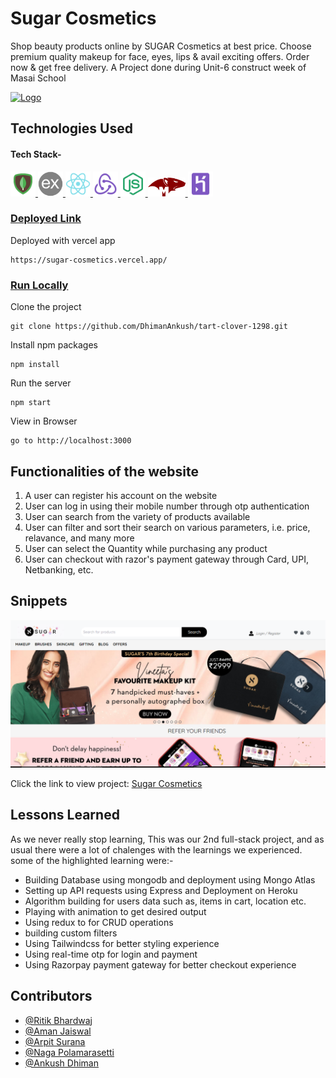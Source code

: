 # Sugar Cosmetics
Shop beauty products online by SUGAR Cosmetics at best price. Choose premium quality makeup for face, eyes, lips & avail exciting offers. Order now & get free delivery.
A Project done during Unit-6 construct week of Masai School

<a href="https://sugar-cosmetics.vercel.app/">![Logo](https://media.sugarcosmetics.com/upload/Logo-static.jpg)</a>
## Technologies Used

#### Tech Stack-

<p float="left">
   <a href="https://www.mongodb.com/" target="_blank" rel="noreferrer"> <img src="https://github.com/ribhar/ribhar/blob/main/giticons/icons8-mongodb.svg" alt="mongodb" width="40" height="40"/> </a>
   <a href="https://expressjs.com" target="_blank" rel="noreferrer"> <img src="https://github.com/ribhar/ribhar/blob/main/giticons/express.png" alt="express" width="40" height="40"/> </a>
  <a href="https://reactjs.org/" target="_blank" rel="noreferrer"> <img src="https://github.com/ribhar/ribhar/blob/main/giticons/icons8-react-native.svg" alt="react" width="40" height="40"/> </a> 
   <a href="https://redux.js.org/" target="_blank" rel="noreferrer"> <img src="https://github.com/ribhar/ribhar/blob/main/giticons/icons8-redux.svg" alt="redux" width="40" height="40"/> 
  <a href="https://nodejs.org" target="_blank" rel="noreferrer"> <img src="https://github.com/ribhar/ribhar/blob/main/giticons/icons8-node-js.svg" alt="nodejs" width="40" height="40"/> </a>
   <a href="https://mongoosejs.com/" target="_blank" rel="noreferrer"> <img src="https://github.com/ribhar/ribhar/blob/main/giticons/mongoose.png" alt="mongoose" width="60" height="30"/> </a>
  <a href="https://dashboard.heroku.com/" target="_blank" rel="noreferrer"> <img src="https://github.com/ribhar/ribhar/blob/main/giticons/icons8-heroku.svg" alt="heroku" width="40" height="40"/> </a>
</p>
 
 ### <u>Deployed Link</u>


Deployed with vercel app 
```
https://sugar-cosmetics.vercel.app/
 ```

### <u>Run Locally</u>

Clone the project

```
git clone https://github.com/DhimanAnkush/tart-clover-1298.git
```

Install npm packages

```
npm install
```

Run the server

```
npm start
```

View in Browser

```
go to http://localhost:3000
```

## Functionalities of the website

1. A user can register his account on the website
2. User can log in using their mobile number through otp authentication
3. User can search from the variety of products available 
4. User can filter and sort their search on various parameters, i.e. price, relavance, and many more
5. User can select the Quantity while purchasing any product
6. User can checkout with razor's payment gateway through Card, UPI, Netbanking, etc. 

## Snippets
<p>
    <img src="https://github.com/ribhar/portfolio-1-0/blob/main/src/assets/sugarcosmetics.PNG" >
   </p>
 
 Click the link to view project: 
 <a href="https://sugar-cosmetics.vercel.app/">Sugar Cosmetics</a>
  
## Lessons Learned

As we never really stop learning, This was our 2nd full-stack project, and as usual there were a lot of chalenges with the learnings we experienced. some of the highlighted learning were:-
- Building Database using mongodb and deployment using Mongo Atlas
- Setting up API requests using Express and Deployment on Heroku
- Algorithm building for users data such as, items in cart, location etc.
- Playing with animation to get desired output
- Using redux to for CRUD operations
- building custom filters
- Using Tailwindcss for better styling experience
- Using real-time otp for login and payment
- Using Razorpay payment gateway for better checkout experience

## Contributors

- [@Ritik Bhardwaj](https://github.com/ribhar)
- [@Aman Jaiswal](https://github.com/AmanJaiswal0612)
- [@Arpit Surana](https://github.com/suranaarpit)
- [@Naga Polamarasetti](https://github.com/leadernaga)
- [@Ankush Dhiman](https://github.com/DhimanAnkush)
